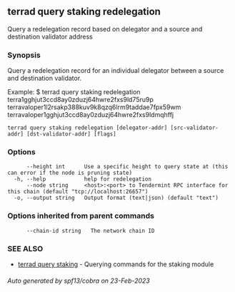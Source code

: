 ## terrad query staking redelegation

Query a redelegation record based on delegator and a source and destination validator address

### Synopsis

Query a redelegation record for an individual delegator between a source and destination validator.

Example:
$ terrad query staking redelegation terra1gghjut3ccd8ay0zduzj64hwre2fxs9ld75ru9p terravaloper1l2rsakp388kuv9k8qzq6lrm9taddae7fpx59wm terravaloper1gghjut3ccd8ay0zduzj64hwre2fxs9ldmqhffj

```
terrad query staking redelegation [delegator-addr] [src-validator-addr] [dst-validator-addr] [flags]
```

### Options

```
      --height int      Use a specific height to query state at (this can error if the node is pruning state)
  -h, --help            help for redelegation
      --node string     <host>:<port> to Tendermint RPC interface for this chain (default "tcp://localhost:26657")
  -o, --output string   Output format (text|json) (default "text")
```

### Options inherited from parent commands

```
      --chain-id string   The network chain ID
```

### SEE ALSO

* [terrad query staking](terrad_query_staking.md)	 - Querying commands for the staking module

###### Auto generated by spf13/cobra on 23-Feb-2023
